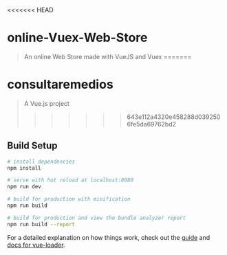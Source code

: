 <<<<<<< HEAD
# online-Vuex-Web-Store

> An online Web Store made with VueJS and Vuex
=======
# consultaremedios

> A Vue.js project
>>>>>>> 643e112a4320e458288d0392506fe5da69762bd2

## Build Setup

``` bash
# install dependencies
npm install

# serve with hot reload at localhost:8080
npm run dev

# build for production with minification
npm run build

# build for production and view the bundle analyzer report
npm run build --report
```

For a detailed explanation on how things work, check out the [guide](http://vuejs-templates.github.io/webpack/) and [docs for vue-loader](http://vuejs.github.io/vue-loader).
